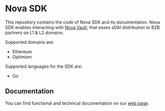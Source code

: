 # Nova SDK

This repository contains the code of Nova SDK and its documentation.
Nova SDK enables interacting with [Nova Vault](https://github.com/NovaSubDAO/nova-vault), that eases sDAI distribution to B2B partners on L1 & L2 domains.

Supported domains are:

- Ethereum
- Optimism

Supported languages for the SDK are:

- Go

## Documentation

You can find functional and technical documentation on our [web page](https://novasubdao.github.io/nova-sdk).
